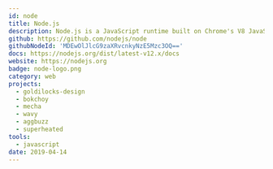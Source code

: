 ```yaml
---
id: node
title: Node.js
description: Node.js is a JavaScript runtime built on Chrome's V8 JavaScript engine.
github: https://github.com/nodejs/node
githubNodeId: 'MDEwOlJlcG9zaXRvcnkyNzE5Mzc3OQ=='
docs: https://nodejs.org/dist/latest-v12.x/docs
website: https://nodejs.org
badge: node-logo.png
category: web
projects:
  - goldilocks-design
  - bokchoy
  - mecha
  - wavy
  - aggbuzz
  - superheated
tools: 
  - javascript
date: 2019-04-14
---
```

